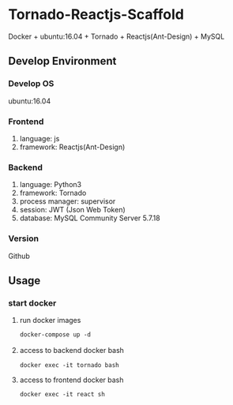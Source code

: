 # Tornado-Reactjs-Scaffold
Docker + ubuntu:16.04 + Tornado + Reactjs(Ant-Design) + MySQL

## Develop Environment

### Develop OS
ubuntu:16.04

### Frontend
1. language: js
2. framework: Reactjs(Ant-Design)

### Backend
1. language: Python3
2. framework: Tornado
3. process manager: supervisor
4. session: JWT (Json Web Token)
5. database: MySQL Community Server 5.7.18

### Version
Github

## Usage

### start docker

1. run docker images
   ```
   docker-compose up -d
   ```

2. access to backend docker bash 
　 
   ```
   docker exec -it tornado bash
   ```

3. access to frontend docker bash 

   ```
   docker exec -it react sh
   ```